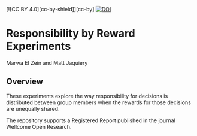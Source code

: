 [![CC BY 4.0][cc-by-shield]][cc-by] [![DOI](https://zenodo.org/badge/216196936.svg)](https://zenodo.org/badge/latestdoi/216196936) 

# Responsibility by Reward Experiments

Marwa El Zein and Matt Jaquiery

## Overview

These experiments explore the way responsibility for decisions is distributed between group members when the rewards for those decisions are unequally shared.

The repository supports a Registered Report published in the journal Wellcome Open Research.
